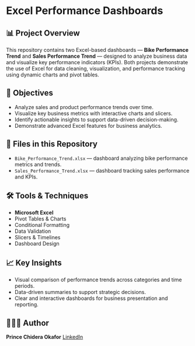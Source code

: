 # Excel Performance Dashboards

## 📊 Project Overview

This repository contains two Excel-based dashboards — **Bike Performance Trend** and **Sales Performance Trend** — designed to analyze business data and visualize key performance indicators (KPIs). Both projects demonstrate the use of Excel for data cleaning, visualization, and performance tracking using dynamic charts and pivot tables.

## 🧠 Objectives

* Analyze sales and product performance trends over time.
* Visualize key business metrics with interactive charts and slicers.
* Identify actionable insights to support data-driven decision-making.
* Demonstrate advanced Excel features for business analytics.

## 📁 Files in this Repository

* `Bike_Performance_Trend.xlsx` — dashboard analyzing bike performance metrics and trends.
* `Sales_Performance_Trend.xlsx` — dashboard tracking sales performance and KPIs.

## 🛠️ Tools & Techniques

* **Microsoft Excel**
* Pivot Tables & Charts
* Conditional Formatting
* Data Validation
* Slicers & Timelines
* Dashboard Design

## 📈 Key Insights

* Visual comparison of performance trends across categories and time periods.
* Data-driven summaries to support strategic decisions.
* Clear and interactive dashboards for business presentation and reporting.

## 👨🏽‍💻 Author

**Prince Chidera Okafor**
[LinkedIn](https://linkedin.com/in/princeokafor)
